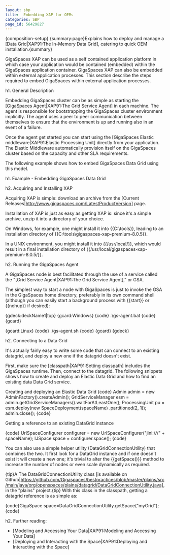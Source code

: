 ```yaml
---
layout: sbp
title:  Embedding XAP for OEMs
categories: SBP
page_id: 56429827
---
```


{composition-setup}
{summary:page}Explains how to deploy and manage a [Data Grid|XAP91:The In-Memory Data Grid], catering to quick OEM installation.{summary}

GigaSpaces XAP can be used as a self contained application platform in which case your application would be contained (embedded) within the GigaSpaces application container. GigaSpaces XAP can also be embedded within external application processes. This section describe the steps required to embed GigaSpaces within external application processes.

h1. General Description

Embedding GigaSpaces cluster can be as simple as starting the [GigaSpaces Agent|XAP91:The Grid Service Agent] in each machine.
The agent is responsible for bootstrapping the GigaSpaces cluster environment implicitly. The agent uses a peer to peer communication between themselves to ensure that the environment is up and running also in an  event of a failure.

Once the agent get started you can start using the [GigaSpaces Elastic middleware|XAP91:Elastic Processing Unit] directly from your application.
The Elastic Middleware automatically provision itself on the GigaSpaces cluster based on the capacity and other SLA requirements.


The following example shows how to embed GigaSpaces Data Grid using this model.


h1. Example - Embedding GigaSpaces Data Grid

h2. Acquiring and Installing XAP

Acquiring XAP is simple: download an archive from the [Current Releases|http://www.gigaspaces.com/LatestProductVersion] page.

Installation of XAP is just as easy as getting XAP is: since it's a simple archive, unzip it into a directory of your choice.

On Windows, for example, one might install it into {{C:\tools\}}, leading to an installation directory of {{C:\tools\gigaspaces-xap-premium-8.0.5\}}.

In a UNIX environment, you might install it into {{/usr/local/}}, which would result in a final installation directory of {{/usr/local/gigaspaces-xap-premium-8.0.5/}}.

h2. Running the GigaSpaces Agent

A GigaSpaces node is best facilitated through the use of a service called the "[Grid Service Agent|XAP91:The Grid Service Agent]," or GSA.

The simplest way to start a node with GigaSpaces is just to invoke the GSA in the GigaSpaces home directory, preferably in its own command shell (although you can easily start a background process with {{start}} or {{nohup}} if desired):

{gdeck:deckName1|top}
{gcard:Windows}
{code}
.\gs-agent.bat
{code}
{gcard}

{gcard:Linux}
{code}
./gs-agent.sh
{code}
{gcard}
{gdeck}

h2. Connecting to a Data Grid

It's actually fairly easy to write some code that can connect to an existing datagrid, and deploy a new one if the datagrid doesn't exist.

First, make sure the [classpath|XAP91:Setting classpath] includes the GigaSpaces runtime. Then, connect to the datagrid. The following snippets shows how to create and deploy an Elastic Data Grid and how to find an existing data Data Grid service.

Creating and deploying an Elastic Data Grid
{code}
        Admin admin = new AdminFactory().createAdmin();
        GridServiceManager esm = admin.getGridServiceManagers().waitForAtLeastOne();
        ProcessingUnit pu = esm.deploy(new SpaceDeployment(spaceName)
          .partitioned(2, 1));
        admin.close();
{code}

Getting a reference to an existing DataGrid instance

{code}
     UrlSpaceConfigurer configurer =
        new UrlSpaceConfigurer("jini:/*/*/" + spaceName);
      IJSpace space = configurer.space();
{code}

You can also use a simple helper utility (DataGridConnectionUtility) that combines the two. It first look for a DataGrid instance and if one doesn't exist it will create a new one; it's trivial to alter the {{getSpace()}} method to increase the number of nodes or even scale dynamically as required.

{tip}A The DataGridConnectionUtility class [is available on Github|https://github.com/Gigaspaces/bestpractices/blob/master/plains/src/main/java/org/openspaces/plains/datagrid/DataGridConnectionUtility.java], in the "plains" project.{tip}
With this class in the classpath, getting a datagrid reference is as simple as:

{code}GigaSpace space=DataGridConnectionUtility.getSpace("myGrid");{code}

h2. Further reading:
* [Modeling and Accessing Your Data|XAP91:Modeling and Accessing Your Data]
* [Deploying and Interacting with the Space|XAP91:Deploying and Interacting with the Space]

